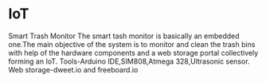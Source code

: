 # IoT
Smart Trash Monitor
The smart tash monitor is basically an embedded one.The main objective of the system is to monitor and
clean the trash bins with help of the hardware components and a web storage portal collectively forming
an IoT.
Tools-Arduino IDE,SIM808,Atmega 328,Ultrasonic sensor.
Web storage-dweet.io and freeboard.io
